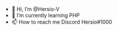 - 👋 Hi, I’m @Hersio-V
- 🌱 I’m currently learning PHP
- 📫 How to reach me Discord Hersio#1000

<!---
Hersio-V/Hersio-V 
--->
